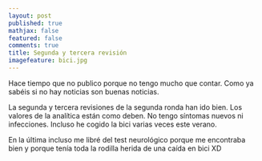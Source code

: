 ```yaml
---
layout: post
published: true
mathjax: false
featured: false
comments: true
title: Segunda y tercera revisión
imagefeature: bici.jpg
---
```

Hace tiempo que no publico porque no tengo mucho que contar. Como ya sabéis si no hay noticias son buenas noticias.

La segunda y tercera revisiones de la segunda ronda han ido bien. Los valores de la analítica están como deben. No tengo síntomas nuevos ni infecciones. Incluso he cogido la bici varias veces este verano.

En la última incluso me libré del test neurológico porque me encontraba bien y porque tenía toda la rodilla herida de una caída en bici XD
